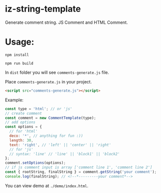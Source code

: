 # iz-string-template
Generate comment string. JS Comment and HTML Comment.
# Usage:
`npm install`

`npm run build`

In `dist` folder you will see `comments-generate.js` file.

Place `comments-generate.js` in your project.

```html
<script src="comments-generate.js"></script>
```

Example:

```js
const type = 'html'; // or 'js'
// create comment
const comment = new CommentTemplate(type);
// add options
const options = {
  // for 'html'
  deco: '*', // anything for fun :))
  length: 30,
  text: 'right', // 'left' || 'center' || 'right'
  // for 'js'
  // syntax: 'line' // 'line' || 'block1' || 'block2'
};
comment.setOptions(options);
// if js comment input is array ['comment line 1', 'comment line 2']
const { rootString, finalString } = comment.getString('your comment');
console.log(finalString); // <!--*---------your comment*-->
```

You can view demo at `./demo/index.html`.
